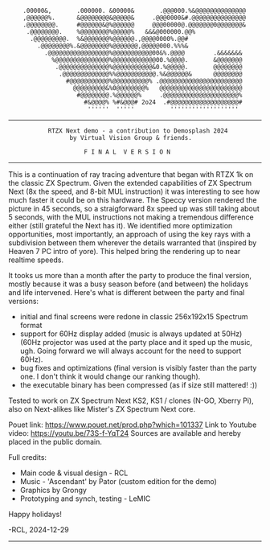        
        .00000&,       .000000. &00000&       .@@@000.%&@@@@@@@@@@@@@@       
        ,@@@@@@%.      &@@@@@@@@&@@@@@&     .@@@0000&#.@@@@@@@@@@@@@@@       
        .@@@@@@@@.     #@@@@@@&@%@@@@@@     @@@00000@.@@@@@@@0@@@@@@@&        
         .@@@@@@@@.    %@@@@@@@@%@@@@@%   &&&@000000.@@%                    
          .@@@@@@@@@.  %&@@@@@@@%@@@@@@.,@@@@0000%.@@#       
            .@@@@@@@@%.&@@@@@@@@%@@@@@@@,@@@@@000.%%%&                 
              .@@@@@@@@@@@@@@@@@%@@@@@@@@@@@00&%.@@@@        .&&&&&&&       
                %@@@@@@@@@@@@@@@%@@@@@@@@@@@@00.%@@@@.       &@@@@@@@   
                 .@@@@@@@@@@@@@@%@@@@@@@@@@@&0.%@@@@@.       @@@@@@@@       
                  .@@@@@@@@@@@@@%%@@@@@@@@@@@.%&@@@@@@&      @@@@@@@@       
                    #@@@@@@@@@@@%@@@@@@@@@@% .@@@@@@@@@@@@@@@@@@@@@@@       
                      @@@@@@@@@&%0@@@@@@@@%   @@@@@@@@@@@@@@@@@@@@@@@      
                       #@@@@@@@@.%@@@@@@%     .@@@@@@@@@@@@@@@@@@@@@%     
                         #&@@@@% %#&@@@# 2o24  .#@@@@@@@@@@@@@@@@@@@#       
                          ''''''  '''''          ''''''''''''''''''' 
-------- ------ ----- ---- --- -- - - -- --- ---- ----- ------ ------- --------

               RTZX Next demo - a contribution to Demosplash 2024
                     by Virtual Vision Group & friends.

                         F I N A L  V E R S I O N
-------- ------ ----- ---- --- -- - - -- --- ---- ----- ------ ------- --------

  This is a continuation of ray tracing adventure that began with RTZX 1k on
the classic ZX Spectrum. Given the extended capabilities of ZX Spectrum Next
(8x the speed, and 8-bit MUL instruction) it was interesting to see how much
faster it could be on this hardware.
  The Speccy version rendered the picture in 45 seconds, so a straigforward 8x
speed up was still taking about 5 seconds, with the MUL instructions not making
a tremendous difference either (still grateful the Next has it). We identified
more optimization opportunities, most importantly, an approach of using the
key rays with a subdivision between them wherever the details warranted that
(inspired by Heaven 7 PC intro of yore). This helped bring the rendering up to
near realtime speeds.

  It tooks us more than a month after the party to produce the final version,
mostly because it was a busy season before (and between) the holidays and life
intervened. Here's what is different between the party and final versions:

  - initial and final screens were redone in classic 256x192x15 Spectrum format
  - support for 60Hz display added (music is always updated at 50Hz)
    (60Hz projector was used at the party place and it sped up the music, ugh.
     Going forward we will always account for the need to support 60Hz).
  - bug fixes and optimizations
    (final version is visibly faster than the party one. I don't think it would
     change our ranking though).
  - the executable binary has been compressed (as if size still mattered! :))

  Tested to work on ZX Spectrum Next KS2, KS1 / clones (N-GO, Xberry Pi), 
also on Next-alikes like Mister's ZX Spectrum Next core.

  Pouet link: https://www.pouet.net/prod.php?which=101337
  Link to Youtube video: https://youtu.be/73S-f-YqT24
  Sources are available and hereby placed in the public domain.

  Full credits:
  - Main code & visual design - RCL
  - Music - 'Ascendant' by Pator (custom edition for the demo)
  - Graphics by Grongy
  - Prototyping and synch, testing - LeMIC

 Happy holidays!

 -RCL, 2024-12-29
------------------ ----- ---- --- -- -  

